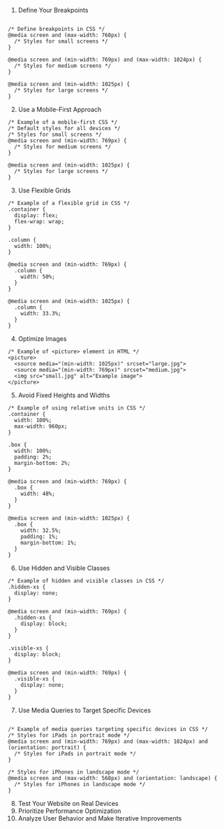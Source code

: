 1. Define Your Breakpoints

```  

/* Define breakpoints in CSS */
@media screen and (max-width: 768px) {
  /* Styles for small screens */
}

@media screen and (min-width: 769px) and (max-width: 1024px) {
  /* Styles for medium screens */
}

@media screen and (min-width: 1025px) {
  /* Styles for large screens */
}
```

2. Use a Mobile-First Approach

``` 
/* Example of a mobile-first CSS */
/* Default styles for all devices */
/* Styles for small screens */
@media screen and (min-width: 769px) {
  /* Styles for medium screens */
}

@media screen and (min-width: 1025px) {
  /* Styles for large screens */
}
```

3. Use Flexible Grids

```
/* Example of a flexible grid in CSS */
.container {
  display: flex;
  flex-wrap: wrap;
}

.column {
  width: 100%;
}

@media screen and (min-width: 769px) {
  .column {
    width: 50%;
  }
}

@media screen and (min-width: 1025px) {
  .column {
    width: 33.3%;
  }
}

```


4. Optimize Images

```   
/* Example of <picture> element in HTML */
<picture>
  <source media="(min-width: 1025px)" srcset="large.jpg">
  <source media="(min-width: 769px)" srcset="medium.jpg">
  <img src="small.jpg" alt="Example image">
</picture>

```


5. Avoid Fixed Heights and Widths


```  
/* Example of using relative units in CSS */
.container {
  width: 100%;
  max-width: 960px;
}

.box {
  width: 100%;
  padding: 2%;
  margin-bottom: 2%;
}

@media screen and (min-width: 769px) {
  .box {
    width: 48%;
  }
}

@media screen and (min-width: 1025px) {
  .box {
    width: 32.5%;
    padding: 1%;
    margin-bottom: 1%;
  }
}
```


6. Use Hidden and Visible Classes


```
/* Example of hidden and visible classes in CSS */
.hidden-xs {
  display: none;
}

@media screen and (min-width: 769px) {
  .hidden-xs {
    display: block;
  }
}

.visible-xs {
  display: block;
}

@media screen and (min-width: 769px) {
  .visible-xs {
    display: none;
  }
}

```

7. Use Media Queries to Target Specific Devices

```  

/* Example of media queries targeting specific devices in CSS */
/* Styles for iPads in portrait mode */
@media screen and (min-width: 769px) and (max-width: 1024px) and (orientation: portrait) {
  /* Styles for iPads in portrait mode */
}

/* Styles for iPhones in landscape mode */
@media screen and (max-width: 568px) and (orientation: landscape) {
  /* Styles for iPhones in landscape mode */
}
```
8. Test Your Website on Real Devices
9. Prioritize Performance Optimization
10. Analyze User Behavior and Make Iterative Improvements
